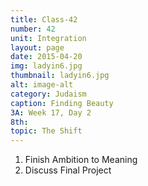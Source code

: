 ```yaml
---
title: Class-42
number: 42	
unit: Integration
layout: page
date: 2015-04-20
img: ladyin6.jpg
thumbnail: ladyin6.jpg
alt: image-alt
category: Judaism
caption: Finding Beauty
3A: Week 17, Day 2
8th: 
topic: The Shift
---
```

1. Finish Ambition to Meaning
2. Discuss Final Project
